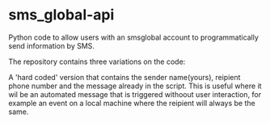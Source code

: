 # sms_global-api

Python code to allow users with an smsglobal account to programmatically send information by SMS. 

The repository contains three variations on the code: 

A 'hard coded' version that contains the sender name(yours), reipient phone number and the message already in the script.  This is useful where it wil be an automated  message that is triggered withoout user interaction, for example an event on a local machine where the reipient will always be the same.   

